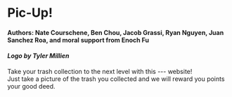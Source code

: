 # Pic-Up!

#### **Authors: Nate Courschene, Ben Chou, Jacob Grassi, Ryan Nguyen, Juan Sanchez Roa, and moral support from Enoch Fu**
#### *Logo by Tyler Millien*

Take your trash collection to the next level with this --- website!  
Just take a picture of the trash you collected and we will reward you points your good deed.